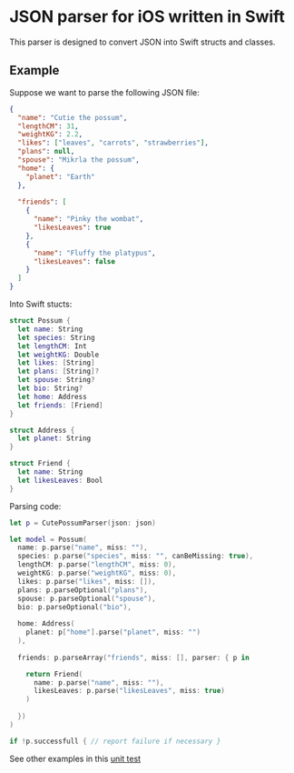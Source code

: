 # JSON parser for iOS written in Swift

This parser is designed to convert JSON into Swift structs and classes.

## Example

Suppose we want to parse the following JSON file:

```JSON
{
  "name": "Cutie the possum",
  "lengthCM": 31,
  "weightKG": 2.2,
  "likes": ["leaves", "carrots", "strawberries"],
  "plans": null,
  "spouse": "Mikrla the possum",
  "home": {
    "planet": "Earth"
  },
  
  "friends": [
    {
      "name": "Pinky the wombat",
      "likesLeaves": true
    },
    {
      "name": "Fluffy the platypus",
      "likesLeaves": false
    }
  ]
}
```

Into Swift stucts:

```Swift
struct Possum {
  let name: String
  let species: String
  let lengthCM: Int
  let weightKG: Double
  let likes: [String]
  let plans: [String]?
  let spouse: String?
  let bio: String?
  let home: Address
  let friends: [Friend]
}

struct Address {
  let planet: String
}

struct Friend {
  let name: String
  let likesLeaves: Bool
}
```

Parsing code:

```Swift
let p = CutePossumParser(json: json)

let model = Possum(
  name: p.parse("name", miss: ""),
  species: p.parse("species", miss: "", canBeMissing: true),
  lengthCM: p.parse("lengthCM", miss: 0),
  weightKG: p.parse("weightKG", miss: 0),
  likes: p.parse("likes", miss: []),
  plans: p.parseOptional("plans"),
  spouse: p.parseOptional("spouse"),
  bio: p.parseOptional("bio"),
  
  home: Address(
    planet: p["home"].parse("planet", miss: "")
  ),
  
  friends: p.parseArray("friends", miss: [], parser: { p in

    return Friend(
      name: p.parse("name", miss: ""),
      likesLeaves: p.parse("likesLeaves", miss: true)
    )
    
  })
)

if !p.successfull { // report failure if necessary }
```

See other examples in this [unit test](https://raw.githubusercontent.com/exchangegroup/cute-possum-parser/master/cute-possum-parserTests/cute_possum_parserTests.swift?token=AA1vG2SgcYr24VsNQAaKW1ru4l_PUllpks5Um5AlwA%3D%3D)

